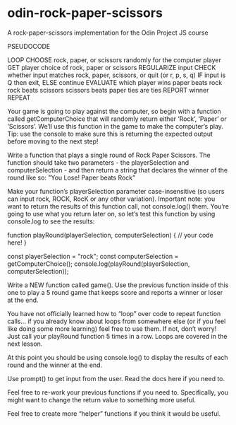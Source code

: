 # odin-rock-paper-scissors
A rock-paper-scissors implementation for the Odin Project JS course


PSEUDOCODE

LOOP
CHOOSE rock, paper, or scissors randomly for the computer player
GET player choice of rock, paper or scissors
    REGULARIZE input
    CHECK whether input matches rock, paper, scissors, or quit (or r, p, s, q)
    IF input is Q then exit, ELSE continue
EVALUATE which player wins
    paper beats rock
    rock beats scissors
    scissors beats paper
    ties are ties
REPORT winner
REPEAT



Your game is going to play against the computer, so begin with a function called getComputerChoice that will randomly return either ‘Rock’, ‘Paper’ or ‘Scissors’. We’ll use this function in the game to make the computer’s play. Tip: use the console to make sure this is returning the expected output before moving to the next step!

Write a function that plays a single round of Rock Paper Scissors. The function should take two parameters - the playerSelection and computerSelection - and then return a string that declares the winner of the round like so: "You Lose! Paper beats Rock"

Make your function’s playerSelection parameter case-insensitive (so users can input rock, ROCK, RocK or any other variation).
Important note: you want to return the results of this function call, not console.log() them. You’re going to use what you return later on, so let’s test this function by using console.log to see the results:

function playRound(playerSelection, computerSelection) {
  // your code here!
}
 
const playerSelection = "rock";
const computerSelection = getComputerChoice();
console.log(playRound(playerSelection, computerSelection));

Write a NEW function called game(). Use the previous function inside of this one to play a 5 round game that keeps score and reports a winner or loser at the end.

You have not officially learned how to “loop” over code to repeat function calls… if you already know about loops from somewhere else (or if you feel like doing some more learning) feel free to use them. If not, don’t worry! Just call your playRound function 5 times in a row. Loops are covered in the next lesson.

At this point you should be using console.log() to display the results of each round and the winner at the end.

Use prompt() to get input from the user. Read the docs here if you need to.

Feel free to re-work your previous functions if you need to. Specifically, you might want to change the return value to something more useful.

Feel free to create more “helper” functions if you think it would be useful.